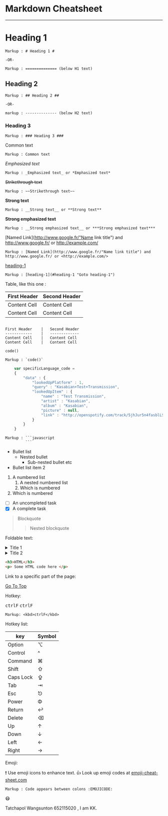 Markdown Cheatsheet<a name="TOP"></a>
===================
 
- - - -
# Heading 1 #
   
    Markup : # Heading 1 #
 
    -OR-
 
    Markup : ============== (below H1 text)
 
## Heading 2 ##
 
    Markup : ## Heading 2 ##
 
    -OR-
 
    markup : -------------- (below H2 text)
 
### Heading 3 ###
 
    Markup : ### Heading 3 ###
 
Common text
 
    Markup : Common text
 
_Emphasized text_
 
    Markup : _Emphasized text_ or *Emphasized text*
 
~~Strikethrough text~~
 
    Markup : ~~Strikethrough text~~
 
__Strong text__
 
    Markup : __Strong text__ or **Strong text**
 
__Strong emphasized text__
 
    Markup : __Strong emphasized text__ or ***Strong emphasized text***
 
[Named Link](http://www.google.fr/"Name link title") and http://www.google.fr/ or <http://example.com/>
 
    Markup : [Named Link](http://www.google.fr/"Name link title") and http://www.google.fr/ or <http://example.com/>
 
[heading-1](#heading-1 "Goto heading-1")
 
    Markup : [heading-1](#heading-1 "Goto heading-1")
 
Table, like this one :
 
First Header    |   Second Header
------------    |   -------------
Content Cell    |   Content Cell
Content Cell    |   Content Cell
 
```
 
First Header    |   Second Header
------------    |   -------------
Content Cell    |   Content Cell
Content Cell    |   Content Cell
```
 
`code()`
 
    Markup : `code()`
 
```javascript
    var specificLanguage_code =
    {
        "data" : {
            "lookedUpPlatform" : 1,
            "query" : "Kasabian+Test+Transmission",
            "lookedUpItem" : {
                "name" : "Test Transmission",
                "artist" : "Kasabian",
                "album" : "Kasabian",
                "picture" : null,
                "link" : "http://openspotify.com/track/5jhJur5n4fasblLSCOcrTP"
            }
        }
    }
```
 
    Markup : ```javascript
             ```
 
* Bullet list
    * Nested bullet
        * Sub-nested bullet etc
* Bullet list item 2
1. A numbered list
    1. A nested numbered list
    2. Which is numbered
2. Which is numbered
 
- [ ] An uncompleted task
- [x] A complete task
 
> Blockquote
>> Nested blockquote
 
Foldable text:
 
<details>
    <summary>Title 1</summary>
    <p>Content 1 Content 1 Content 1 Content 1 Content 1</p>
</details>
<details>
    <summary>Title 2</summary>
    <p>Content 2 Content 2 Content 2 Content 2 Content 2</p>
</details>
 
```html
<h3>HTML</h3>
<p> Some HTML code here </p>
```
 
Link to a specific part of the page:
 
[Go To Top](#TOP)
 
Hotkey:
 
<kbd>ctrlF</kbd>
<kbd>ctrlF</kbd>
 
    Markup: <kbd>ctrlF</kbd>
 
Hotkey list:
 
| key | Symbol |
| --- | --- |
| Option  | ⌥ |
| Control | ^ |
| Command | ⌘ |
| Shift   | ⇧ |
| Caps Lock | ⇪ |
| Tab | ⇥ |
| Esc | ⎋ |
| Power | Φ |
| Return | ↩ |
| Delete | ⌫ |
| Up | ↑ |
| Down | ↓ |
| Left | ← |
| Right | → |
 
Emoji:
 
:exclamation: Use emoji icons to enhance text. :+1:  Look up emoji codes at
[emoji-cheat-sheet.com](http://emoji-cheat-sheet.com/)
 
    Markup : Code appears between colons :EMOJICODE:
 
:mask:
 
 Tatchapol Wangsunton 652115020 , I am KK.